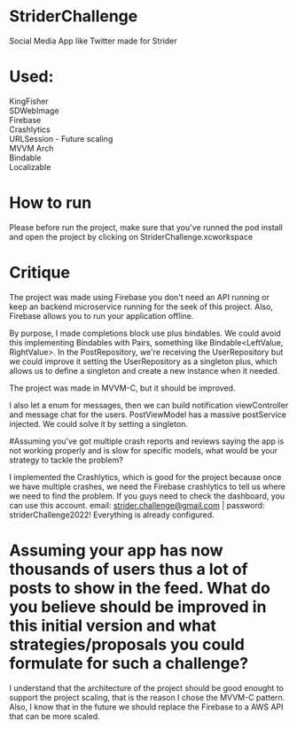 # StriderChallenge
Social Media App like Twitter made for Strider

# Used:
KingFisher<br/>
SDWebImage<br/>
Firebase<br/>
Crashlytics<br/>
URLSession - Future scaling <br/>
MVVM Arch<br/>
Bindable<br/>
Localizable<br/>

# How to run

Please before run the project, make sure that you've runned the pod install and open the project by clicking on StriderChallenge.xcworkspace

# Critique

The project was made using Firebase you don't need an API running or keep an backend microservice running for the seek of this project. Also, Firebase allows you to run your application offline.

By purpose, I made completions block use plus bindables. We could avoid this implementing Bindables with Pairs, something like Bindable<LeftValue, RightValue>. In the PostRepository, we're receiving the UserRepository but we could improve it setting the UserRepository as a singleton plus, which allows us to define a singleton and create a new instance when it needed. 

The project was made in MVVM-C, but it should be improved.

I also let a enum for messages, then we can build notification viewController and message chat for the users.
PostViewModel has a massive postService injected. We could solve it by setting a singleton.

#Assuming you've got multiple crash reports and reviews saying the app is not working properly and is slow for specific models, what would be your strategy to tackle the problem? 

I implemented the Crashlytics, which is good for the project because once we have multiple crashes, we need the Firebase crashlytics to tell us where we need to find the problem. If you guys need to check the dashboard, you can use this account. email: strider.challenge@gmail.com | password: striderChallenge2022! Everything is already configured.

# Assuming your app has now thousands of users thus a lot of posts to show in the feed. What do you believe should be improved in this initial version and what strategies/proposals you could formulate for such a challenge?

I understand that the architecture of the project should be good enought to support the project scaling, that is the reason I chose the MVVM-C pattern. Also, I know that in the future we should replace the Firebase to a AWS API that can be more scaled.


